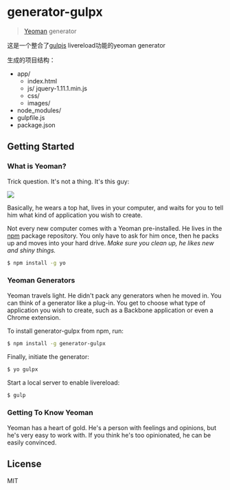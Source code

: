 # generator-gulpx 

> [Yeoman](http://yeoman.io) generator

这是一个整合了[gulpjs](http://gulpjs.com) livereload功能的yeoman generator

生成的项目结构：
- app/
	- index.html
	- js/
		jquery-1.11.1.min.js
	- css/
	- images/
- node_modules/
- gulpfile.js
- package.json

## Getting Started

### What is Yeoman?

Trick question. It's not a thing. It's this guy:

![](http://i.imgur.com/JHaAlBJ.png)

Basically, he wears a top hat, lives in your computer, and waits for you to tell him what kind of application you wish to create.

Not every new computer comes with a Yeoman pre-installed. He lives in the [npm](https://npmjs.org) package repository. You only have to ask for him once, then he packs up and moves into your hard drive. *Make sure you clean up, he likes new and shiny things.*

```bash
$ npm install -g yo
```

### Yeoman Generators

Yeoman travels light. He didn't pack any generators when he moved in. You can think of a generator like a plug-in. You get to choose what type of application you wish to create, such as a Backbone application or even a Chrome extension.

To install generator-gulpx from npm, run:

```bash
$ npm install -g generator-gulpx
```

Finally, initiate the generator:

```bash
$ yo gulpx
```

Start a local server to enable livereload:

```bash
$ gulp
```

### Getting To Know Yeoman

Yeoman has a heart of gold. He's a person with feelings and opinions, but he's very easy to work with. If you think he's too opinionated, he can be easily convinced.


## License

MIT
